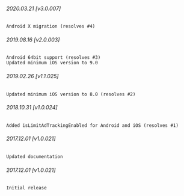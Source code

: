

###### 2020.03.21 [v3.0.007]

```
Android X migration (resolves #4)
```


###### 2019.08.16 [v2.0.003]

```
Android 64bit support (resolves #3)
Updated minimum iOS version to 9.0
```


###### 2019.02.26 [v1.1.025]

```
Updated minimum iOS version to 8.0 (resolves #2)
```


###### 2018.10.31 [v1.0.024]

```
Added isLimitAdTrackingEnabled for Android and iOS (resolves #1)
```


###### 2017.12.01 [v1.0.021]

```
Updated documentation
```


###### 2017.12.01 [v1.0.021]

```
Initial release
```
